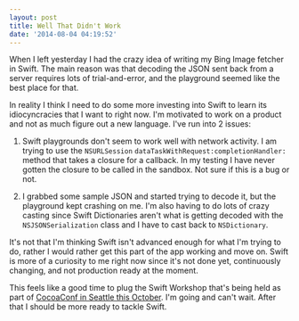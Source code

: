 ```yaml
---
layout: post
title: Well That Didn't Work
date: '2014-08-04 04:19:52'
---
```


When I left yesterday I had the crazy idea of writing my Bing Image fetcher in Swift. The main reason was that decoding the JSON sent back from a server requires lots of trial-and-error, and the playground seemed like the best place for that.

In reality I think I need to do some more investing into Swift to learn its idiocyncracies that I want to right now. I'm motivated to work on a product and not as much figure out a new language. I've run into 2 issues:

1. Swift playgrounds don't seem to work well with network activity. I am trying to use the `NSURLSession` `dataTaskWithRequest:completionHandler:` method that takes a closure for a callback. In my testing I have never gotten the closure to be called in the sandbox. Not sure if this is a bug or not.

2. I grabbed some sample JSON and started trying to decode it, but the playground kept crashing on me. I'm also having to do lots of crazy casting since Swift Dictionaries aren't what is getting decoded with the `NSJSONSerialization` class and I have to cast back to `NSDictionary`.

It's not that I'm thinking Swift isn't advanced enough for what I'm trying to do, rather I would rather get this part of the app working and move on. Swift is more of a curiosity to me right now since it's not done yet, continuously changing, and not production ready at the moment.

This feels like a good time to plug the Swift Workshop that's being held as part of [CocoaConf in Seattle this October](http://cocoaconf.com/seattle-2014/home). I'm going and can't wait. After that I should be more ready to tackle Swift.